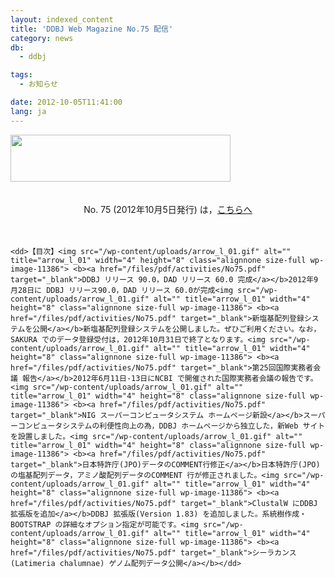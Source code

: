 ```yaml
---
layout: indexed_content
title: 'DDBJ Web Magazine No.75 配信'
category: news
db:
  - ddbj

tags:
  - お知らせ

date: 2012-10-05T11:41:00
lang: ja
---
```


<html><img src="{{ site.baseurl }}/assets/images/news/webmag0529.gif" alt="" title="webmag0529" width="352" height="75" class="aligncenter size-full wp-image-20458"><br><br><br>
<center>No. 75 (2012年10月5日発行) は，<a href="/files/pdf/activities/No75.pdf">こちらへ</a></center><br><br>

<dl>

    <dd>【目次】<img src="/wp-content/uploads/arrow_l_01.gif" alt="" title="arrow_l_01" width="4" height="8" class="alignnone size-full wp-image-11386"> <b><a href="/files/pdf/activities/No75.pdf" target="_blank">DDBJ リリース 90.0，DAD リリース 60.0 完成</a></b>2012年9月28日に DDBJ リリース90.0，DAD リリース 60.0が完成<img src="/wp-content/uploads/arrow_l_01.gif" alt="" title="arrow_l_01" width="4" height="8" class="alignnone size-full wp-image-11386"> <b><a href="/files/pdf/activities/No75.pdf" target="_blank">新塩基配列登録システムを公開</a></b>新塩基配列登録システムを公開しました。ぜひご利用ください。なお，SAKURA でのデータ登録受付は，2012年10月31日で終了となります。<img src="/wp-content/uploads/arrow_l_01.gif" alt="" title="arrow_l_01" width="4" height="8" class="alignnone size-full wp-image-11386"> <b><a href="/files/pdf/activities/No75.pdf" target="_blank">第25回国際実務者会議 報告</a></b>2012年6月11日-13日にNCBI で開催された国際実務者会議の報告です。<img src="/wp-content/uploads/arrow_l_01.gif" alt="" title="arrow_l_01" width="4" height="8" class="alignnone size-full wp-image-11386"> <b><a href="/files/pdf/activities/No75.pdf" target="_blank">NIG スーパーコンピュータシステム ホームページ新設</a></b>スーパーコンピュータシステムの利便性向上の為，DDBJ ホームページから独立した，新Web サイトを設置しました。<img src="/wp-content/uploads/arrow_l_01.gif" alt="" title="arrow_l_01" width="4" height="8" class="alignnone size-full wp-image-11386"> <b><a href="/files/pdf/activities/No75.pdf" target="_blank">日本特許庁(JPO)データのCOMMENT行修正</a></b>日本特許庁(JPO)の塩基配列データ，アミノ酸配列データのCOMMENT 行が修正されました。<img src="/wp-content/uploads/arrow_l_01.gif" alt="" title="arrow_l_01" width="4" height="8" class="alignnone size-full wp-image-11386"> <b><a href="/files/pdf/activities/No75.pdf" target="_blank">ClustalW にDDBJ 拡張版を追加</a></b>DDBJ 拡張版(Version 1.83) を追加しました。系統樹作成・BOOTSTRAP の詳細なオプション指定が可能です。<img src="/wp-content/uploads/arrow_l_01.gif" alt="" title="arrow_l_01" width="4" height="8" class="alignnone size-full wp-image-11386"> <b><a href="/files/pdf/activities/No75.pdf" target="_blank">シーラカンス (Latimeria chalumnae) ゲノム配列データ公開</a></b></dd>
</dl>
</html>
